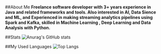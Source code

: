##About Me
**Freelance software developer with 3+ years experience in Java and related frameworks and tools. Also interested in AI, Data Sience and ML, and Experienced in making streaming analytics pipelines using Spark and Kafka, skilled in Machine Learning , Deep Learning and Data Analysis with Python.**

##Stats
![Anurag's GitHub stats](https://github-readme-stats.vercel.app/api?username=meysam-amini&show_icons=true&theme=highcontrast)

##My Used Languages
![Top Langs](https://github-readme-stats.vercel.app/api/top-langs/?username=meysam-amini&hide_progress=true)
<!--
**meysam-amini/meysam-amini** is a ✨ _special_ ✨ repository because its `README.md` (this file) appears on your GitHub profile.

Here are some ideas to get you started:

- 🔭 I’m currently working on ...
- 🌱 I’m currently learning ...
- 👯 I’m looking to collaborate on ...
- 🤔 I’m looking for help with ...
- 💬 Ask me about ...
- 📫 How to reach me: ...
- 😄 Pronouns: ...
- ⚡ Fun fact: ...
-->
